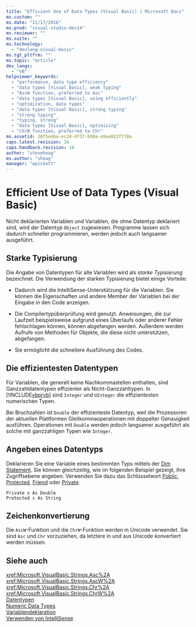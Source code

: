 ```yaml
---
title: "Efficient Use of Data Types (Visual Basic) | Microsoft Docs"
ms.custom: ""
ms.date: "11/17/2016"
ms.prod: "visual-studio-dev14"
ms.reviewer: ""
ms.suite: ""
ms.technology: 
  - "devlang-visual-basic"
ms.tgt_pltfrm: ""
ms.topic: "article"
dev_langs: 
  - "VB"
helpviewer_keywords: 
  - "performance, data type efficiency"
  - "data types [Visual Basic], weak typing"
  - "AscW function, preferred to Asc"
  - "data types [Visual Basic], using efficiently"
  - "optimization, data types"
  - "data types [Visual Basic], strong typing"
  - "strong typing"
  - "typing, strong"
  - "data types [Visual Basic], optimizing"
  - "ChrW function, preferred to Chr"
ms.assetid: 28f5e4ba-ec24-4f37-b90a-e8ee822f778a
caps.latest.revision: 16
caps.handback.revision: 16
author: "stevehoag"
ms.author: "shoag"
manager: "wpickett"
---
```

# Efficient Use of Data Types (Visual Basic)
Nicht deklarierten Variablen und Variablen, die ohne Datentyp deklariert sind, wird der Datentyp `Object` zugewiesen.  Programme lassen sich dadurch schneller programmieren, werden jedoch auch langsamer ausgeführt.  
  
## Starke Typisierung  
 Die Angabe von Datentypen für alle Variablen wird als *starke Typisierung* bezeichnet.  Die Verwendung der starken Typisierung bietet einige Vorteile:  
  
-   Dadurch wird die IntelliSense\-Unterstützung für die Variablen.  Sie können die Eigenschaften und andere Member der Variablen bei der Eingabe in den Code anzeigen.  
  
-   Die Compilertypüberprüfung wird genutzt.  Anweisungen, die zur Laufzeit beispielsweise aufgrund eines Überlaufs oder anderer Fehler fehlschlagen können, können abgefangen werden.  Außerdem werden Aufrufe von Methoden für Objekte, die diese nicht unterstützen, abgefangen.  
  
-   Sie ermöglicht die schnellere Ausführung des Codes.  
  
## Die effizientesten Datentypen  
 Für Variablen, die generell keine Nachkommastellen enthalten, sind Ganzzahldatentypen effizienter als Nicht\-Ganzzahltypen.  In [!INCLUDE[vbprvb](../../../../csharp/programming-guide/concepts/linq/includes/vbprvb_md.md)] sind `Integer` und `UInteger` die effizientesten numerischen Typen.  
  
 Bei Bruchzahlen ist `Double` der effizienteste Datentyp, weil die Prozessoren der aktuellen Plattformen Gleitkommaoperationen mit doppelter Genauigkeit ausführen.  Operationen mit `Double` werden jedoch langsamer ausgeführt als solche mit ganzzahligen Typen wie `Integer`.  
  
## Angeben eines Datentyps  
 Deklarieren Sie eine Variable eines bestimmten Typs mittels der [Dim Statement](../../../../visual-basic/language-reference/statements/dim-statement.md).  Sie können gleichzeitig, wie im folgenden Beispiel gezeigt, ihre Zugriffsebene angeben. Verwenden Sie dazu das Schlüsselwort [Public](../../../../visual-basic/language-reference/modifiers/public.md), [Protected](../../../../visual-basic/language-reference/modifiers/protected.md), [Friend](../../../../visual-basic/language-reference/modifiers/friend.md) oder [Private](../../../../visual-basic/language-reference/modifiers/private.md).  
  
```  
Private x As Double  
Protected s As String  
```  
  
## Zeichenkonvertierung  
 Die `AscW`\-Funktion und die `ChrW`\-Funktion werden in Unicode verwendet.  Sie sind `Asc` und `Chr` vorzuziehen, da letztere in und aus Unicode konvertiert werden müssen.  
  
## Siehe auch  
 <xref:Microsoft.VisualBasic.Strings.Asc%2A>   
 <xref:Microsoft.VisualBasic.Strings.AscW%2A>   
 <xref:Microsoft.VisualBasic.Strings.Chr%2A>   
 <xref:Microsoft.VisualBasic.Strings.ChrW%2A>   
 [Datentypen](../../../../visual-basic/programming-guide/language-features/data-types/index.md)   
 [Numeric Data Types](../../../../visual-basic/programming-guide/language-features/data-types/numeric-data-types.md)   
 [Variablendeklaration](../../../../visual-basic/programming-guide/language-features/variables/variable-declaration.md)   
 [Verwenden von IntelliSense](/visual-studio/ide/using-intellisense)